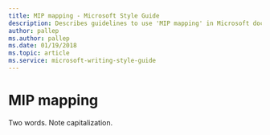 ```yaml
---
title: MIP mapping - Microsoft Style Guide
description: Describes guidelines to use 'MIP mapping' in Microsoft documents.
author: pallep
ms.author: pallep
ms.date: 01/19/2018
ms.topic: article
ms.service: microsoft-writing-style-guide
---
```


# MIP mapping

Two words. Note capitalization.
